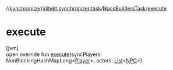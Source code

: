 //[synchronizer](../../../index.md)/[xlitekt.synchronizer.task](../index.md)/[NpcsBuildersTask](index.md)/[execute](execute.md)

# execute

[jvm]\
open override fun [execute](execute.md)(syncPlayers: NonBlockingHashMapLong&lt;[Player](../../../../game/game/xlitekt.game.actor.player/-player/index.md)&gt;, actors: [List](https://kotlinlang.org/api/latest/jvm/stdlib/kotlin.collections/-list/index.html)&lt;[NPC](../../../../game/game/xlitekt.game.actor.npc/-n-p-c/index.md)&gt;)
